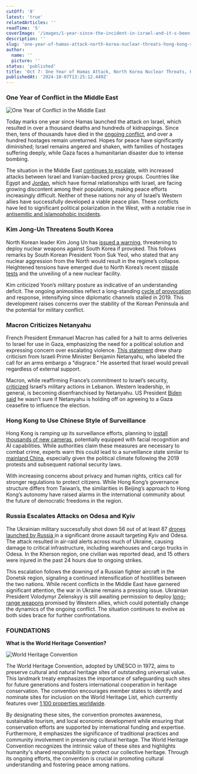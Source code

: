 ```yaml
---
cutOff: '8'
latest: 'true'
relatedArticles: ''
readTime: '5'
coverImage: '/images/1-year-since-the-incident-in-israel-and-it-s-been-a-year-of-war-in-gaza--1--UzNj.webp'
description: ''
slug: 'one-year-of-hamas-attack-north-korea-nuclear-threats-hong-kong-surveillance'
author:
  name: ''
  picture: ''
status: 'published'
title: 'Oct 7: One Year of Hamas Attack, North Korea Nuclear Threats, Hong Kong Surveillance'
publishedAt: '2024-10-07T13:25:12.449Z'
---
```


### One Year of Conflict in the Middle East

![One Year of Conflict in the Middle East](/images/1-year-since-the-incident-in-israel-and-it-s-been-a-year-of-war-in-gaza--1--Q0Nz.webp)

Today marks one year since Hamas launched the attack on Israel, which resulted in over a thousand deaths and hundreds of kidnappings. Since then, tens of thousands have died in the [ongoing conflict](https://www.nbcnews.com/news/world/oct-7-tens-thousands-dead-forever-war-rcna166765), and over a hundred hostages remain unreturned. Hopes for peace have significantly diminished; Israel remains angered and shaken, with families of hostages suffering deeply, while Gaza faces a humanitarian disaster due to intense bombing.

The situation in the Middle East [continues to escalate](https://www.npr.org/2024/10/06/nx-s1-5142440/israeli-gaza-lebanon-oct-7), with increased attacks between Israel and Iranian-backed proxy groups. Countries like Egypt and [Jordan](https://thehill.com/opinion/international/4603890-why-jordan-came-to-israels-rescue/), which have formal relationships with Israel, are facing growing discontent among their populations, making peace efforts increasingly difficult. Neither of these nations nor any of Israel’s Western allies have successfully developed a viable peace plan. These conflicts have led to significant political polarization in the West, with a notable rise in [antisemitic and Islamophobic incidents](https://www.voanews.com/a/antisemitism-islamophobia-surge-in-2023-watchdogs-say/7407451.html).

### Kim Jong-Un Threatens South Korea

North Korean leader Kim Jong Un has [issued a warning](https://apnews.com/article/north-korea-kim-nuclear-weapons-south-b10f3ee96e9a1171ad8043f2d8d0f8bb), threatening to deploy nuclear weapons against South Korea if provoked. This follows remarks by South Korean President Yoon Suk Yeol, who stated that any nuclear aggression from the North would result in the regime’s collapse. Heightened tensions have emerged due to North Korea’s recent [missile tests](https://apnews.com/article/north-korea-kim-missiles-39ac9c4a37ebc7c827651e4256add05b) and the unveiling of a new nuclear facility.

Kim criticized Yoon’s military posture as indicative of an understanding deficit. The ongoing animosities reflect a long-standing [cycle of provocation](https://edition.cnn.com/2019/12/19/asia/north-korea-south-korea-intl-hnk/index.html) and response, intensifying since diplomatic channels stalled in 2019. This development raises concerns over the stability of the Korean Peninsula and the potential for military conflict.

### Macron Criticizes Netanyahu

French President Emmanuel Macron has called for a halt to arms deliveries to Israel for use in Gaza, emphasizing the need for a political solution and expressing concern over escalating violence. [This statement](https://www.bbc.com/news/articles/cjr3zd4d8y5o) drew sharp criticism from Israeli Prime Minister Benjamin Netanyahu, who labeled the call for an arms embargo a “disgrace.” He asserted that Israel would prevail regardless of external support. 

Macron, while reaffirming France’s commitment to Israel’s security, [criticized](https://www.bbc.com/news/articles/cje3zl0dq2ko) Israel’s military actions in Lebanon. Western leadership, in general, is becoming disenfranchised by Netanyahu. US President [Biden said](https://www.bbc.com/news/articles/cje3zl0dq2ko) he wasn’t sure if Netanyahu is holding off on agreeing to a Gaza ceasefire to influence the election.

### Hong Kong to Use Chinese Style of Surveillance

Hong Kong is ramping up its surveillance efforts, planning to [install thousands of new cameras](https://edition.cnn.com/2024/10/05/asia/hong-kong-police-cameras-facial-recognition-intl-hnk-dst/index.html), potentially equipped with facial recognition and AI capabilities. While authorities claim these measures are necessary to combat crime, experts warn this could lead to a surveillance state similar to [mainland China](https://edition.cnn.com/2024/03/19/china/hong-kong-second-national-security-law-passed-intl-hnk/index.html), especially given the political climate following the 2019 protests and subsequent national security laws. 

With increasing concerns about privacy and human rights, critics call for stronger regulations to protect citizens. While Hong Kong’s governance structure differs from Taiwan’s, the similarities in Beijing’s approach to Hong Kong’s autonomy have raised alarms in the international community about the future of democratic freedoms in the region​.

### Russia Escalates Attacks on Odesa and Kyiv

The Ukrainian military successfully shot down 56 out of at least 87 [drones launched by Russia ](https://www.politico.eu/article/russia-launches-attacks-on-kyiv-and-odesa-ukraine-says/)in a significant drone assault targeting Kyiv and Odesa. The attack resulted in air-raid alerts across much of Ukraine, causing damage to critical infrastructure, including warehouses and cargo trucks in Odesa. In the Kherson region, one civilian was reported dead, and 15 others were injured in the past 24 hours due to ongoing strikes. 

This escalation follows the downing of a Russian fighter aircraft in the Donetsk region, signaling a continued intensification of hostilities between the two nations. While recent conflicts in the Middle East have garnered significant attention, the war in Ukraine remains a pressing issue. Ukrainian President Volodymyr Zelenskyy is still awaiting permission to deploy [long-range weapons](https://www.newsweek.com/ukraine-domestic-ballistic-missile-production-russia-volodymyr-zelensky-1963039) promised by Western allies, which could potentially change the dynamics of the ongoing conflict. The situation continues to evolve as both sides brace for further confrontations.

### FOUNDATIONS

**What is the World Heritage Convention?**

![World Heritage Convention](/images/what-is-the-world-heritage-convention---1--kwMT.webp)

The World Heritage Convention, adopted by UNESCO in 1972, aims to preserve cultural and natural heritage sites of outstanding universal value. This landmark treaty emphasizes the importance of safeguarding such sites for future generations and fosters international cooperation in heritage conservation. The convention encourages member states to identify and nominate sites for inclusion on the World Heritage List, which currently features over [1,100 properties worldwide](https://whc.unesco.org/en/list/).

By designating these sites, the convention promotes awareness, sustainable tourism, and local economic development while ensuring that conservation efforts are supported by international funding and expertise. Furthermore, it emphasizes the significance of traditional practices and community involvement in preserving cultural heritage. The World Heritage Convention recognizes the intrinsic value of these sites and highlights humanity's shared responsibility to protect our collective heritage. Through its ongoing efforts, the convention is crucial in promoting cultural understanding and fostering peace among nations.